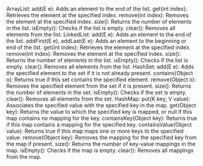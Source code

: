 ArrayList:
add(E e): Adds an element to the end of the list.
get(int index): Retrieves the element at the specified index.
remove(int index): Removes the element at the specified index.
size(): Returns the number of elements in the list.
isEmpty(): Checks if the list is empty.
clear(): Removes all elements from the list.
LinkedList:
add(E e): Adds an element to the end of the list.
addFirst(E e), addLast(E e): Adds an element to the beginning or end of the list.
get(int index): Retrieves the element at the specified index.
remove(int index): Removes the element at the specified index.
size(): Returns the number of elements in the list.
isEmpty(): Checks if the list is empty.
clear(): Removes all elements from the list.
HashSet:
add(E e): Adds the specified element to the set if it is not already present.
contains(Object o): Returns true if this set contains the specified element.
remove(Object o): Removes the specified element from the set if it is present.
size(): Returns the number of elements in the set.
isEmpty(): Checks if the set is empty.
clear(): Removes all elements from the set.
HashMap:
put(K key, V value): Associates the specified value with the specified key in the map.
get(Object key): Returns the value to which the specified key is mapped, or null if this map contains no mapping for the key.
containsKey(Object key): Returns true if this map contains a mapping for the specified key.
containsValue(Object value): Returns true if this map maps one or more keys to the specified value.
remove(Object key): Removes the mapping for the specified key from the map if present.
size(): Returns the number of key-value mappings in the map.
isEmpty(): Checks if the map is empty.
clear(): Removes all mappings from the map.
